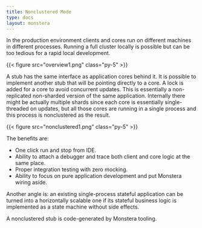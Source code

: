 ```yaml
---
title: Nonclustered Mode
type: docs
layout: monstera
---
```


In the production environment clients and cores run on different machines in different processes. Running a full cluster 
locally is possible but can be too tedious for a rapid local development. 

{{< figure src="overview1.png" class="py-5" >}}

A stub has the same interface as application cores behind it. It is possible to implement another stub that will be
pointing directly to a core. A lock is added for a core to avoid concurrent updates. This is
essentially a non-replicated non-sharded version of the same application. Internally there might be actually multiple 
shards since each core is essentially single-threaded on updates, but all those cores are running in a single process 
and this process is nonclustered as the result.

{{< figure src="nonclustered1.png" class="py-5" >}}

The benefits are:

* One click run and stop from IDE.
* Ability to attach a debugger and trace both client and core logic at the same place.
* Proper integration testing with zero mocking.
* Ability to focus on pure application development and put Monstera wiring aside.

Another angle is: an existing single-process stateful application can be turned into a horizontally scalable one if its 
stateful business logic is implemented as a state machine without side effects.

A nonclustered stub is code-generated by Monstera tooling.
